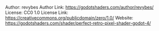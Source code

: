 Author: revybes
Author Link: https://godotshaders.com/author/revybes/
License: CC0 1.0
License Link: https://creativecommons.org/publicdomain/zero/1.0/
Website: https://godotshaders.com/shader/perfect-retro-pixel-shader-godot-4/

